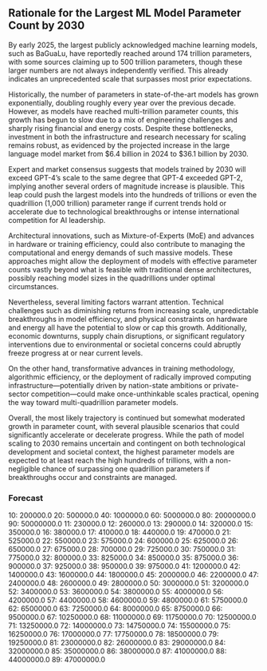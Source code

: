 ## Rationale for the Largest ML Model Parameter Count by 2030

By early 2025, the largest publicly acknowledged machine learning models, such as BaGuaLu, have reportedly reached around 174 trillion parameters, with some sources claiming up to 500 trillion parameters, though these larger numbers are not always independently verified. This already indicates an unprecedented scale that surpasses most prior expectations.

Historically, the number of parameters in state-of-the-art models has grown exponentially, doubling roughly every year over the previous decade. However, as models have reached multi-trillion parameter counts, this growth has begun to slow due to a mix of engineering challenges and sharply rising financial and energy costs. Despite these bottlenecks, investment in both the infrastructure and research necessary for scaling remains robust, as evidenced by the projected increase in the large language model market from $6.4 billion in 2024 to $36.1 billion by 2030. 

Expert and market consensus suggests that models trained by 2030 will exceed GPT-4’s scale to the same degree that GPT-4 exceeded GPT-2, implying another several orders of magnitude increase is plausible. This leap could push the largest models into the hundreds of trillions or even the quadrillion (1,000 trillion) parameter range if current trends hold or accelerate due to technological breakthroughs or intense international competition for AI leadership.

Architectural innovations, such as Mixture-of-Experts (MoE) and advances in hardware or training efficiency, could also contribute to managing the computational and energy demands of such massive models. These approaches might allow the deployment of models with effective parameter counts vastly beyond what is feasible with traditional dense architectures, possibly reaching model sizes in the quadrillions under optimal circumstances.

Nevertheless, several limiting factors warrant attention. Technical challenges such as diminishing returns from increasing scale, unpredictable breakthroughs in model efficiency, and physical constraints on hardware and energy all have the potential to slow or cap this growth. Additionally, economic downturns, supply chain disruptions, or significant regulatory interventions due to environmental or societal concerns could abruptly freeze progress at or near current levels.

On the other hand, transformative advances in training methodology, algorithmic efficiency, or the deployment of radically improved computing infrastructure—potentially driven by nation-state ambitions or private-sector competition—could make once-unthinkable scales practical, opening the way toward multi-quadrillion parameter models.

Overall, the most likely trajectory is continued but somewhat moderated growth in parameter count, with several plausible scenarios that could significantly accelerate or decelerate progress. While the path of model scaling to 2030 remains uncertain and contingent on both technological development and societal context, the highest parameter models are expected to at least reach the high hundreds of trillions, with a non-negligible chance of surpassing one quadrillion parameters if breakthroughs occur and constraints are managed.

### Forecast

10: 200000.0
20: 500000.0
40: 1000000.0
60: 5000000.0
80: 20000000.0
90: 50000000.0
11: 230000.0
12: 260000.0
13: 290000.0
14: 320000.0
15: 350000.0
16: 380000.0
17: 410000.0
18: 440000.0
19: 470000.0
21: 525000.0
22: 550000.0
23: 575000.0
24: 600000.0
25: 625000.0
26: 650000.0
27: 675000.0
28: 700000.0
29: 725000.0
30: 750000.0
31: 775000.0
32: 800000.0
33: 825000.0
34: 850000.0
35: 875000.0
36: 900000.0
37: 925000.0
38: 950000.0
39: 975000.0
41: 1200000.0
42: 1400000.0
43: 1600000.0
44: 1800000.0
45: 2000000.0
46: 2200000.0
47: 2400000.0
48: 2600000.0
49: 2800000.0
50: 3000000.0
51: 3200000.0
52: 3400000.0
53: 3600000.0
54: 3800000.0
55: 4000000.0
56: 4200000.0
57: 4400000.0
58: 4600000.0
59: 4800000.0
61: 5750000.0
62: 6500000.0
63: 7250000.0
64: 8000000.0
65: 8750000.0
66: 9500000.0
67: 10250000.0
68: 11000000.0
69: 11750000.0
70: 12500000.0
71: 13250000.0
72: 14000000.0
73: 14750000.0
74: 15500000.0
75: 16250000.0
76: 17000000.0
77: 17750000.0
78: 18500000.0
79: 19250000.0
81: 23000000.0
82: 26000000.0
83: 29000000.0
84: 32000000.0
85: 35000000.0
86: 38000000.0
87: 41000000.0
88: 44000000.0
89: 47000000.0